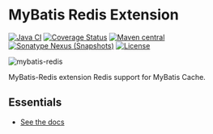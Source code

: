 MyBatis Redis Extension
=========================

[![Java CI](https://github.com/mybatis/redis-cache/actions/workflows/ci.yaml/badge.svg)](https://github.com/mybatis/redis-cache/actions/workflows/ci.yaml)
[![Coverage Status](https://coveralls.io/repos/mybatis/redis-cache/badge.svg?branch=master&service=github)](https://coveralls.io/github/mybatis/redis-cache?branch=master)
[![Maven central](https://maven-badges.herokuapp.com/maven-central/org.mybatis.caches/mybatis-redis/badge.svg)](https://maven-badges.herokuapp.com/maven-central/org.mybatis.caches/mybatis-redis)
[![Sonatype Nexus (Snapshots)](https://img.shields.io/nexus/s/https/oss.sonatype.org/org.mybatis.caches/mybatis-redis.svg)](https://oss.sonatype.org/content/repositories/snapshots/org/mybatis/caches/mybatis-redis/)
[![License](http://img.shields.io/:license-apache-brightgreen.svg)](http://www.apache.org/licenses/LICENSE-2.0.html)

![mybatis-redis](http://mybatis.github.io/images/mybatis-logo.png)

MyBatis-Redis extension Redis support for MyBatis Cache.

Essentials
----------

* [See the docs](http://mybatis.github.io/redis-cache/)
